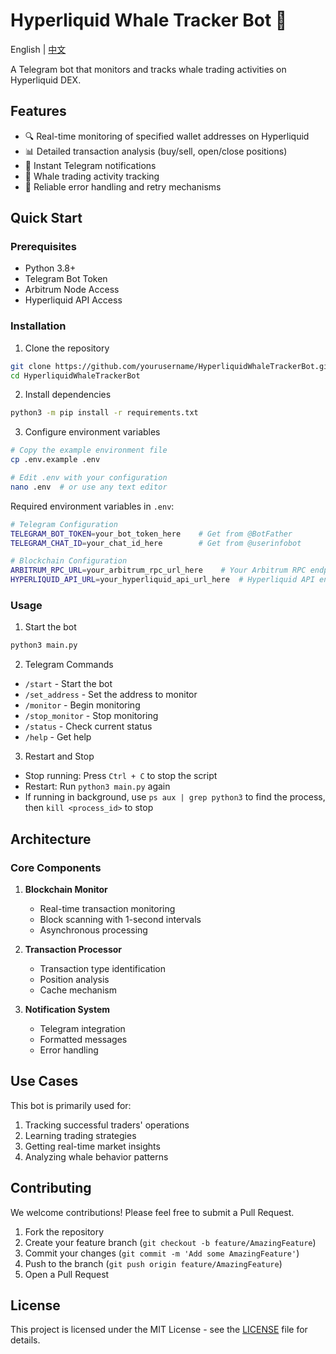 # Hyperliquid Whale Tracker Bot 🐋

English | [中文](README_CN.md)

A Telegram bot that monitors and tracks whale trading activities on Hyperliquid DEX.

## Features

- 🔍 Real-time monitoring of specified wallet addresses on Hyperliquid
- 📊 Detailed transaction analysis (buy/sell, open/close positions)
- 💬 Instant Telegram notifications
- 🐳 Whale trading activity tracking
- 🔄 Reliable error handling and retry mechanisms

## Quick Start

### Prerequisites

- Python 3.8+
- Telegram Bot Token
- Arbitrum Node Access
- Hyperliquid API Access

### Installation

1. Clone the repository
```bash
git clone https://github.com/yourusername/HyperliquidWhaleTrackerBot.git
cd HyperliquidWhaleTrackerBot
```

2. Install dependencies
```bash
python3 -m pip install -r requirements.txt
```

3. Configure environment variables
```bash
# Copy the example environment file
cp .env.example .env

# Edit .env with your configuration
nano .env  # or use any text editor
```

Required environment variables in `.env`:
```bash
# Telegram Configuration
TELEGRAM_BOT_TOKEN=your_bot_token_here    # Get from @BotFather
TELEGRAM_CHAT_ID=your_chat_id_here        # Get from @userinfobot

# Blockchain Configuration
ARBITRUM_RPC_URL=your_arbitrum_rpc_url_here    # Your Arbitrum RPC endpoint
HYPERLIQUID_API_URL=your_hyperliquid_api_url_here  # Hyperliquid API endpoint
```

### Usage

1. Start the bot
```bash
python3 main.py
```

2. Telegram Commands
- `/start` - Start the bot
- `/set_address` - Set the address to monitor
- `/monitor` - Begin monitoring
- `/stop_monitor` - Stop monitoring
- `/status` - Check current status
- `/help` - Get help

3. Restart and Stop
- Stop running: Press `Ctrl + C` to stop the script
- Restart: Run `python3 main.py` again
- If running in background, use `ps aux | grep python3` to find the process, then `kill <process_id>` to stop

## Architecture

### Core Components

1. **Blockchain Monitor**
   - Real-time transaction monitoring
   - Block scanning with 1-second intervals
   - Asynchronous processing

2. **Transaction Processor**
   - Transaction type identification
   - Position analysis
   - Cache mechanism

3. **Notification System**
   - Telegram integration
   - Formatted messages
   - Error handling

## Use Cases

This bot is primarily used for:
1. Tracking successful traders' operations
2. Learning trading strategies
3. Getting real-time market insights
4. Analyzing whale behavior patterns

## Contributing

We welcome contributions! Please feel free to submit a Pull Request.

1. Fork the repository
2. Create your feature branch (`git checkout -b feature/AmazingFeature`)
3. Commit your changes (`git commit -m 'Add some AmazingFeature'`)
4. Push to the branch (`git push origin feature/AmazingFeature`)
5. Open a Pull Request

## License

This project is licensed under the MIT License - see the [LICENSE](LICENSE) file for details.

